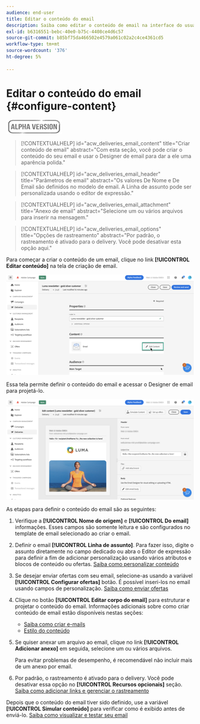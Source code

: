 ```yaml
---
audience: end-user
title: Editar o conteúdo do email
description: Saiba como editar o conteúdo de email na interface do usuário da Web do Campaign
exl-id: b6316551-bebc-40e0-b75c-4408ce4d6c57
source-git-commit: b85bf75da466502e4579a061c02a2c4ce4361cd5
workflow-type: tm+mt
source-wordcount: '376'
ht-degree: 5%

---
```


# Editar o conteúdo do email {#configure-content}

![](../assets/do-not-localize/badge.png)

>[!CONTEXTUALHELP]
>id="acw_deliveries_email_content"
>title="Criar conteúdo de email"
>abstract="Com esta seção, você pode criar o conteúdo do seu email e usar o Designer de email para dar a ele uma aparência polida."

>[!CONTEXTUALHELP]
>id="acw_deliveries_email_header"
>title="Parâmetros de email"
>abstract="Os valores De Nome e De Email são definidos no modelo de email. A Linha de assunto pode ser personalizada usando o editor de expressão."

>[!CONTEXTUALHELP]
>id="acw_deliveries_email_attachment"
>title="Anexo de email"
>abstract="Selecione um ou vários arquivos para inserir na mensagem."

>[!CONTEXTUALHELP]
>id="acw_deliveries_email_options"
>title="Opções de rastreamento"
>abstract="Por padrão, o rastreamento é ativado para o delivery. Você pode desativar esta opção aqui."

Para começar a criar o conteúdo de um email, clique no link **[!UICONTROL Editar conteúdo]** na tela de criação de email.

![](assets/edit-content.png)

Essa tela permite definir o conteúdo do email e acessar o Designer de email para projetá-lo.

![](assets/content-dashboard.png)

As etapas para definir o conteúdo do email são as seguintes:

1. Verifique a **[!UICONTROL Nome de origem]** e **[!UICONTROL Do email]** informações. Esses campos são somente leitura e são configurados no template de email selecionado ao criar o email.

1. Definir o email **[!UICONTROL Linha de assunto]**. Para fazer isso, digite o assunto diretamente no campo dedicado ou abra o Editor de expressão para definir a fim de adicionar personalização usando vários atributos e blocos de conteúdo ou ofertas. [Saiba como personalizar conteúdo](../personalization/personalize.md)

1. Se desejar enviar ofertas com seu email, selecione-as usando a variável **[!UICONTROL Configurar ofertas]** botão. É possível inseri-los no email usando campos de personalização. [Saiba como enviar ofertas](offers.md)

1. Clique no botão **[!UICONTROL Editar corpo do email]** para estruturar e projetar o conteúdo do email. Informações adicionais sobre como criar conteúdo de email estão disponíveis nestas seções:

   * [Saiba como criar e-mails](create-email-content.md)
   * [Estilo do conteúdo](get-started-email-style.md)

1. Se quiser anexar um arquivo ao email, clique no link **[!UICONTROL Adicionar anexo]** em seguida, selecione um ou vários arquivos.

   Para evitar problemas de desempenho, é recomendável não incluir mais de um anexo por email.

   <!--limitation on size + number of files?-->

1. Por padrão, o rastreamento é ativado para o delivery. Você pode desativar essa opção no **[!UICONTROL Recursos opcionais]** seção. [Saiba como adicionar links e gerenciar o rastreamento](message-tracking.md)

Depois que o conteúdo do email tiver sido definido, use a variável **[!UICONTROL Simular conteúdo]** para verificar como é exibido antes de enviá-lo. [Saiba como visualizar e testar seu email](../preview-test/preview-test.md)
